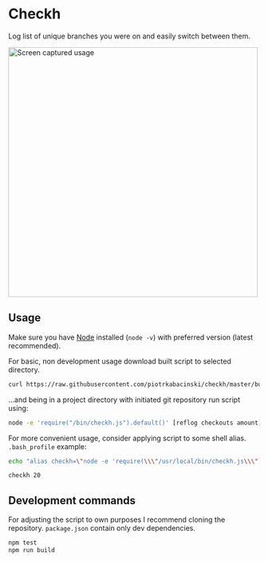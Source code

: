 # Checkh

Log list of unique branches you were on and easily switch between them.

<img src="https://studio363-assets-file.s3.eu-central-1.amazonaws.com/checkh.gif" width="500" alt="Screen captured usage" />

## Usage

Make sure you have [Node](https://nodejs.org/) installed (`node -v`) with preferred version (latest recommended).

For basic, non development usage download built script to selected directory.

```Bash
curl https://raw.githubusercontent.com/piotrkabacinski/checkh/master/build/checkh.js --output /usr/local/bin/checkh.js
```

...and being in a project directory with initiated git repository run script using:

```Bash
node -e 'require("/bin/checkh.js").default()' [reflog checkouts amount]
```

For more convenient usage, consider applying script to some shell alias. `.bash_profile` example:

```Bash
echo "alias checkh=\"node -e 'require(\\\"/usr/local/bin/checkh.js\\\").default()'\"" >> ~/.bash_profile

checkh 20
```

## Development commands

For adjusting the script to own purposes I recommend cloning the repository. `package.json` contain only dev dependencies.

```Bash
npm test
npm run build
```
